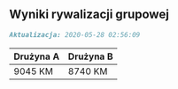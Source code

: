 ## Wyniki rywalizacji grupowej

```markdown
Aktualizacja: 2020-05-28 02:56:09
```

Drużyna A | Drużyna B
------------ | -------------
 9045 KM | 8740 KM